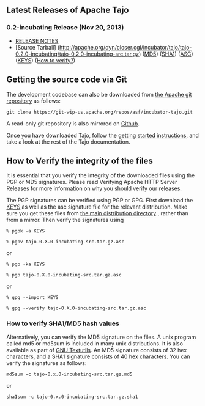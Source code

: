 <!--
  Licensed to the Apache Software Foundation (ASF) under one
  or more contributor license agreements.  See the NOTICE file
  distributed with this work for additional information
  regarding copyright ownership.  The ASF licenses this file
  to you under the Apache License, Version 2.0 (the
  "License"); you may not use this file except in compliance
  with the License.  You may obtain a copy of the License at

      http://www.apache.org/licenses/LICENSE-2.0

  Unless required by applicable law or agreed to in writing, software
  distributed under the License is distributed on an "AS IS" BASIS,
  WITHOUT WARRANTIES OR CONDITIONS OF ANY KIND, either express or implied.
  See the License for the specific language governing permissions and
  limitations under the License.
-->


## Latest Releases of Apache Tajo

### 0.2-incubating Release (Nov 20, 2013)
 * [RELEASE NOTES](http://s.apache.org/tajo-0.2-release-notes)
 * [Source Tarball] (http://apache.org/dyn/closer.cgi/incubator/tajo/tajo-0.2.0-incubating/tajo-0.2.0-incubating-src.tar.gz) ([MD5](http://www.apache.org/dist/incubator/tajo/tajo-0.2.0-incubating/tajo-0.2.0-incubating-src.tar.gz.md5)) ([SHA1](http://www.apache.org/dist/incubator/tajo/tajo-0.2.0-incubating/tajo-0.2.0-incubating-src.tar.gz.sha1)) ([ASC](http://www.apache.org/dist/incubator/tajo/tajo-0.2.0-incubating/tajo-0.2.0-incubating-src.tar.gz.asc)) ([KEYS](http://www.apache.org/dist/incubator/tajo/KEYS)) ([How to verify?](#Verification))

## Getting the source code via Git

The development codebase can also be downloaded from [the Apache git repository](https://git-wip-us.apache.org/repos/asf/incubator-tajo.git) as follows:

```
git clone https://git-wip-us.apache.org/repos/asf/incubator-tajo.git
```

A read-only git repository is also mirrored on [Github](https://github.com/apache/incubator-tajo).

Once you have downloaded Tajo, follow the [getting started instructions](http://tajo.incubator.apache.org/tajo-0.8.0-doc.html#GettingStarted), and take a look at the rest of the Tajo documentation.

## <a name="Verification"></a>How to Verify the integrity of the files

It is essential that you verify the integrity of the downloaded files using the PGP or MD5 signatures. Please read Verifying Apache HTTP Server Releases for more information on why you should verify our releases.

The PGP signatures can be verified using PGP or GPG. First download the [KEYS](http://www.apache.org/dist/incubator/tajo/KEYS) as well as the asc signature file for the relevant distribution. Make sure you get these files from [the main distribution directory](http://www.apache.org/dist/incubator/tajo/) , rather than from a mirror. Then verify the signatures using

```
% pgpk -a KEYS

% pgpv tajo-0.X.0-incubating-src.tar.gz.asc
```

or


``` 
% pgp -ka KEYS

% pgp tajo-0.X.0-incubating-src.tar.gz.asc
```

or 

```
% gpg --import KEYS

% gpg --verify tajo-0.X.0-incubating-src.tar.gz.asc
```

### How to verify SHA1/MD5 hash values

Alternatively, you can verify the MD5 signature on the files. A unix program called md5 or md5sum is included in many unix distributions. It is also available as part of [GNU Textutils](http://www.gnu.org/software/textutils/textutils.html). An MD5 signature consists of 32 hex characters, and a SHA1 signature consists of 40 hex characters. You can verify the signatures as follows:

```
md5sum -c tajo-0.x.0-incubating-src.tar.gz.md5
```

or

```
sha1sum -c tajo-0.x.0-incubating-src.tar.gz.sha1
```